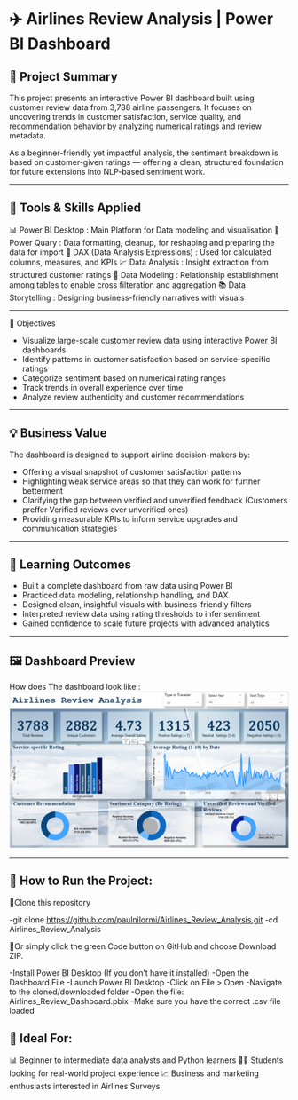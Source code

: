 # ✈️ Airlines Review Analysis | Power BI Dashboard  


## 📌 Project Summary

This project presents an interactive Power BI dashboard built using customer review data from 3,788 airline passengers. It focuses on uncovering trends in customer satisfaction, service quality, and recommendation behavior by analyzing numerical ratings and review metadata. 

As a beginner-friendly yet impactful analysis, the sentiment breakdown is based on customer-given ratings — offering a clean, structured foundation for future extensions into NLP-based sentiment work.

---

## 🧩 Tools & Skills Applied

📊 Power BI	Desktop : Main Platform for Data modeling and visualisation
📁 Power Quary : Data formatting, cleanup, for reshaping and preparing the data for import
🧮 DAX (Data Analysis Expressions) :	Used for calculated columns, measures, and KPIs
📈 Data Analysis	: Insight extraction from structured customer ratings
🧩 Data Modeling :	Relationship establishment among tables to enable cross filteration and aggregation
📚 Data Storytelling	: Designing business-friendly narratives with visuals

---


🎯 Objectives

- Visualize large-scale customer review data using interactive Power BI dashboards  
- Identify patterns in customer satisfaction based on service-specific ratings  
- Categorize sentiment based on numerical rating ranges  
- Track trends in overall experience over time  
- Analyze review authenticity and customer recommendations
  
---

## 💡 Business Value

The dashboard is designed to support airline decision-makers by:

- Offering a visual snapshot of customer satisfaction patterns  
- Highlighting weak service areas so that they can work for further betterment   
- Clarifying the gap between verified and unverified feedback (Customers preffer Verified reviews over unverified ones)
- Providing measurable KPIs to inform service upgrades and communication strategies  

---

## 🧠 Learning Outcomes

- Built a complete dashboard from raw data using Power BI  
- Practiced data modeling, relationship handling, and DAX  
- Designed clean, insightful visuals with business-friendly filters  
- Interpreted review data using rating thresholds to infer sentiment  
- Gained confidence to scale future projects with advanced analytics

---

## 🖼️ Dashboard Preview

How does The dashboard look like :  ![Dashboard Preview](https://github.com/paulnilormi/Airlines_Review_Analysis/blob/main/Screenshot%202025-07-30%20205236.png)

---

## 🚀 How to Run the Project:

📌Clone this repository

-git clone https://github.com/paulnilormi/Airlines_Review_Analysis.git
-cd Airlines_Review_Analysis

📌Or simply click the green Code button on GitHub and choose Download ZIP.

-Install Power BI Desktop (If you don’t have it installed)
-Open the Dashboard File
-Launch Power BI Desktop
-Click on File > Open
-Navigate to the cloned/downloaded folder
-Open the file: Airlines_Review_Dashboard.pbix
-Make sure you have the correct .csv file loaded 


## 🧠 Ideal For:

📊 Beginner to intermediate data analysts and Python learners
👩‍💻 Students looking for real-world project experience
📈 Business and marketing enthusiasts interested in Airlines Surveys
